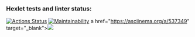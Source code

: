 ### Hexlet tests and linter status:
[![Actions Status](https://github.com/hellhoun01/java-project-lvl1/workflows/hexlet-check/badge.svg)](https://github.com/hellhoun01/java-project-lvl1/actions)
[![Maintainability](https://api.codeclimate.com/v1/badges/d9a7e6e89e228b6ded53/maintainability)](https://codeclimate.com/github/Daniell010/java-project-lvl1/maintainability)
a href="https://asciinema.org/a/537349" target="_blank"><img src="https://asciinema.org/a/537349.svg" /></a>
